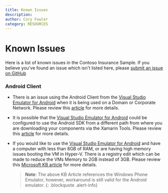 ```yaml
---
title: Known Issues
description:
author: Cory Fowler
category: RESOURCES
---
```


# Known Issues

Here is a list of known issues in the Contoso Insurance Sample. If you believe you've found an issue which isn't listed here, please [submit an issue on GitHub](https://github.com/{{site.githubOrg}}/{{site.githubRepo}}/issues)

### Android Client

* There is an issue using the Android Client from the [Visual Studio Emulator for Android][VSAndroid] when it is being used on a Domain or Corporate Network. Please review this [article](https://msdn.microsoft.com/en-us/library/mt228282.aspx#DomainNetwork) for more details.

* It is possible that the [Visual Studio Emulator for Android][VSAndroid] could be configured to use the Android SDK from a different path from where you are downloading your components via the Xamarin Tools. Please review this [article](https://msdn.microsoft.com/en-us/library/mt228282.aspx#ADB) for more details. 

* If you would like to use the [Visual Studio Emulator for Android][VSAndroid] and have a computer with less than 8GB of RAM, or are having high memory issues booting the VM in Hyper-V. There is a registry edit which can be made to reduce the VMs Memory to 2GB instead of 3GB. Please review this [Microsoft KB article](https://support.microsoft.com/en-us/kb/2911380) for more details.

  > **Note**: The above KB Article references the Windows Phone Emulator, however, workaround is still valid for the Android emulator.
  {: .blockquote .alert-info}

[VSAndroid]: https://www.visualstudio.com/vs/msft-android-emulator
[AndroidTroubleshoot]: https://msdn.microsoft.com/en-us/library/mt228282.aspx